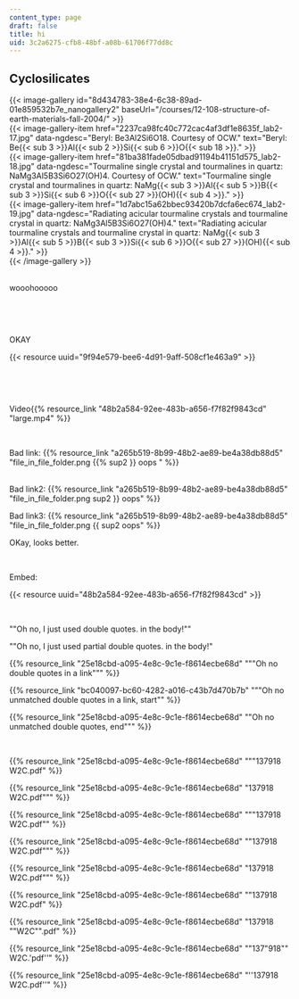 ```yaml
---
content_type: page
draft: false
title: hi
uid: 3c2a6275-cfb8-48bf-a08b-61706f77dd8c
---
```

## Cyclosilicates

{{< image-gallery id="8d434783-38e4-6c38-89ad-01e859532b7e_nanogallery2" baseUrl="/courses/12-108-structure-of-earth-materials-fall-2004/" >}}  
{{< image-gallery-item href="2237ca98fc40c772cac4af3df1e8635f_lab2-17.jpg" data-ngdesc="Beryl: Be3Al2Si6O18. Courtesy of OCW." text="Beryl: Be{{< sub 3 >}}Al{{< sub 2 >}}Si{{< sub 6 >}}O{{< sub 18 >}}." >}}  
{{< image-gallery-item href="81ba381fade05dbad91194b41151d575_lab2-18.jpg" data-ngdesc="Tourmaline single crystal and tourmalines in quartz: NaMg3Al5B3Si6O27(OH)4. Courtesy of OCW." text="Tourmaline single crystal and tourmalines in quartz: NaMg{{< sub 3 >}}Al{{< sub 5 >}}B{{< sub 3 >}}Si{{< sub 6 >}}O{{< sub 27 >}}(OH){{< sub 4 >}}." >}}  
{{< image-gallery-item href="1d7abc15a62bbec93420b7dcfa6ec674_lab2-19.jpg" data-ngdesc="Radiating acicular tourmaline crystals and tourmaline crystal in quartz: NaMg3Al5B3Si6O27(OH)4." text="Radiating acicular tourmaline crystals and tourmaline crystal in quartz: NaMg{{< sub 3 >}}Al{{< sub 5 >}}B{{< sub 3 >}}Si{{< sub 6 >}}O{{< sub 27 >}}(OH){{< sub 4 >}}." >}}  
{{< /image-gallery >}}  
 

wooohooooo

 

 

OKAY

{{< resource uuid="9f94e579-bee6-4d91-9aff-508cf1e463a9" >}}

 

 

Video{{% resource_link "48b2a584-92ee-483b-a656-f7f82f9843cd" "large.mp4" %}}

 

Bad link: {{% resource_link "a265b519-8b99-48b2-ae89-be4a38db88d5" "file_in_file_folder.png {{% sup2 }} oops " %}}          
 

Bad link2: {{% resource_link "a265b519-8b99-48b2-ae89-be4a38db88d5" "file_in_file_folder.png sup2 }} oops" %}}

Bad link3: {{% resource_link "a265b519-8b99-48b2-ae89-be4a38db88d5" "file_in_file_folder.png {{ sup2 oops" %}}

OKay, looks better.

 

Embed: 

{{< resource uuid="48b2a584-92ee-483b-a656-f7f82f9843cd" >}}

 

""Oh no, I just used double quotes. in the body!""

""Oh no, I just used partial double quotes. in the body!"

{{% resource_link "25e18cbd-a095-4e8c-9c1e-f8614ecbe68d" "\"\"Oh no double quotes in a link\"\"" %}}

{{% resource_link "bc040097-bc60-4282-a016-c43b7d470b7b" "\"\"Oh no unmatched double quotes in a link, start\"" %}}

{{% resource_link "25e18cbd-a095-4e8c-9c1e-f8614ecbe68d" "\"Oh no unmatched double quotes, end\"\"" %}}

 

{{% resource_link "25e18cbd-a095-4e8c-9c1e-f8614ecbe68d" "\"\"137918 W2C.pdf" %}}

{{% resource_link "25e18cbd-a095-4e8c-9c1e-f8614ecbe68d" "137918 W2C.pdf\"\"" %}}

{{% resource_link "25e18cbd-a095-4e8c-9c1e-f8614ecbe68d" "\"\"137918 W2C.pdf\"" %}}

{{% resource_link "25e18cbd-a095-4e8c-9c1e-f8614ecbe68d" "\"137918 W2C.pdf\"\"" %}}

{{% resource_link "25e18cbd-a095-4e8c-9c1e-f8614ecbe68d" "137918 W2C.pdf\"\"" %}}

{{% resource_link "25e18cbd-a095-4e8c-9c1e-f8614ecbe68d" "\"137918 W2C.pdf" %}}

{{% resource_link "25e18cbd-a095-4e8c-9c1e-f8614ecbe68d" "137918 \"\"W2C\"\".pdf" %}}

{{% resource_link "25e18cbd-a095-4e8c-9c1e-f8614ecbe68d" "\"137\"918\"\" W2C.'pdf''" %}}

{{% resource_link "25e18cbd-a095-4e8c-9c1e-f8614ecbe68d" "''137918 W2C.pdf''" %}}